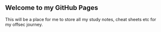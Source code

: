 ## Welcome to my GitHub Pages

This will be a place for me to store all my study notes, cheat sheets etc for my offsec journey.

